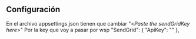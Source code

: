 ## Configuración

En el archivo appsettings.json tienen que cambiar "<_Paste the sendGridKey here_>" Por la key que voy a pasar por wsp 
"SendGrid": {
  "ApiKey": "<Paste the sendGridKey here>"
},
